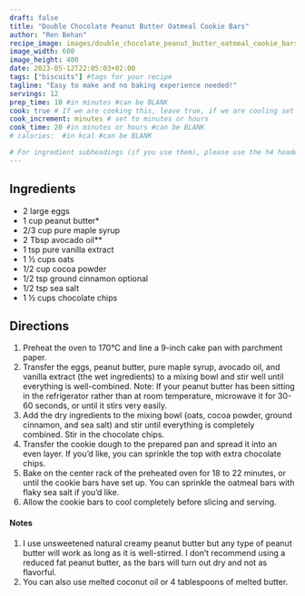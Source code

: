 ```yaml
---
draft: false
title: "Double Chocolate Peanut Butter Oatmeal Cookie Bars"
author: "Ren Behan"
recipe_image: images/double_chocolate_peanut_butter_oatmeal_cookie_bars.jpg #The image for your recipe
image_width: 600
image_height: 400
date: 2023-05-12T22:05:03+02:00
tags: ["biscuits"] #tags for your recipe
tagline: "Easy to make and no baking experience needed!"
servings: 12
prep_time: 10 #in minutes #can be BLANK
cook: true # If we are cooking this, leave true, if we are cooling set to false
cook_increment: minutes # set to minutes or hours
cook_time: 20 #in minutes or hours #can be BLANK
# calories:  #in kcal #can be BLANK

# For ingredient subheadings (if you use them), please use the h4 header.  For print view I have those elements targeted
---
```



## Ingredients

- 2 large eggs
- 1 cup peanut butter*
- 2/3 cup pure maple syrup
- 2 Tbsp avocado oil**
- 1 tsp pure vanilla extract
- 1 ½ cups oats
- 1/2 cup cocoa powder
- 1/2 tsp ground cinnamon optional
- 1/2 tsp sea salt
- 1 ½ cups chocolate chips

## Directions

1. Preheat the oven to 170°C and line a 9-inch cake pan with parchment paper.
2. Transfer the eggs, peanut butter, pure maple syrup, avocado oil, and vanilla extract (the wet ingredients) to a mixing bowl and stir well until everything is well-combined. Note: If your peanut butter has been sitting in the refrigerator rather than at room temperature, microwave it for 30-60 seconds, or until it stirs very easily.
3. Add the dry ingredients to the mixing bowl (oats, cocoa powder, ground cinnamon, and sea salt) and stir until everything is completely combined. Stir in the chocolate chips.
4. Transfer the cookie dough to the prepared pan and spread it into an even layer. If you’d like, you can sprinkle the top with extra chocolate chips.
5. Bake on the center rack of the preheated oven for 18 to 22 minutes, or until the cookie bars have set up. You can sprinkle the oatmeal bars with flaky sea salt if you’d like.
6. Allow the cookie bars to cool completely before slicing and serving.


#### Notes
1. I use unsweetened natural creamy peanut butter but any type of peanut butter will work as long as it is well-stirred. I don’t recommend using a reduced fat peanut butter, as the bars will turn out dry and not as flavorful.
2. You can also use melted coconut oil or 4 tablespoons of melted butter.

